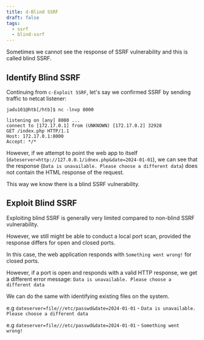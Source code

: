 ```yaml
---
title: d-Blind SSRF
draft: false
tags:
  - ssrf
  - blind-ssrf
---
```

Sometimes we cannot see the response of SSRF vulnerability and this is called blind SSRF.

## Identify Blind SSRF

Continuing from `c-Exploit SSRF`, let's say we confirmed SSRF by sending traffic to netcat listener:

```shell-session
jadu101@htb[/htb]$ nc -lnvp 8000

listening on [any] 8000 ...
connect to [172.17.0.1] from (UNKNOWN) [172.17.0.2] 32928
GET /index.php HTTP/1.1
Host: 172.17.0.1:8000
Accept: */*
```

However, if we attempt to point the web app to itself (`dateserver=http://127.0.0.1/idnex.php&date=2024-01-01`), we can see that the response (`Data is unavailable. Please choose a different data`) does not contain the HTML response of the request.

This way we know there is a blind SSRF vulnerability.

## Exploit Blind SSRF

Exploiting blind SSRF is generally very limited compared to non-blind SSRF vulnerability.

However, we still might be able to conduct a local port scan, provided the response differs for open and closed ports.

In this case, the web application responds with `Something went wrong!` for closed ports.

However, if a port is open and responds with a valid HTTP response, we get a different error message: `Data is unavailable. Please choose a different data`

We can do the same with identifying existing files on the system.

e.g `dateserver=file///etc/passwd&date=2024-01-01` - `Data is unavailable. Please choose a different data`

e.g `dateserver=file///etc/passwd&date=2024-01-01` - `Something went wrong!`




